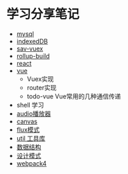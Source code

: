 # 学习分享笔记
- [mysql](mysql)
- [indexedDB](indexedDB)
- [sav-vuex](sav-vuex)
- [rollup-build](rollup-build)
- [react](hello-react)
- [vue](vue)
  - Vuex实现
  - router实现
  - todo-vue Vue常用的几种通信传递
- shell 学习
- [audio播放器](train/audio)
- [canvas](train/canvas)
- [flux模式](train/flux)
- [util 工具库](util)
- [数据结构](数据结构)
- [设计模式](设计模式)
- [webpack4](ueumd/webpack)
